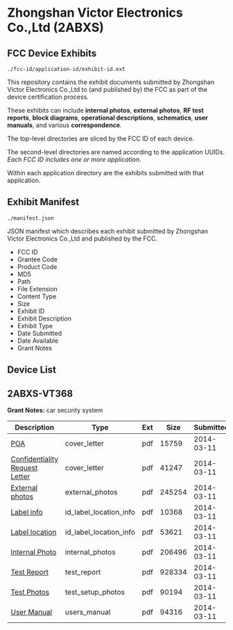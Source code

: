# Zhongshan Victor Electronics Co.,Ltd (2ABXS)
## FCC Device Exhibits

```
./fcc-id/application-id/exhibit-id.ext
```

This repository contains the exhibit documents submitted by Zhongshan Victor Electronics Co.,Ltd to (and published by) the FCC as part of the device certification process.

These exhibits can include **internal photos**, **external photos**, **RF test reports**, **block diagrams**, **operational descriptions**, **schematics**, **user manuals**, and various **correspondence**.

The top-level directories are sliced by the FCC ID of each device.

The second-level directories are named according to the application UUIDs. *Each FCC ID includes one or more application.*

Within each application directory are the exhibits submitted with that application. 

## Exhibit Manifest

```
./manifest.json
```

JSON manifest which describes each exhibit submitted by Zhongshan Victor Electronics Co.,Ltd and published by the FCC.

- FCC ID
- Grantee Code
- Product Code
- MD5
- Path
- File Extension
- Content Type
- Size
- Exhibit ID
- Exhibit Description
- Exhibit Type
- Date Submitted
- Date Available
- Grant Notes

## Device List
## 2ABXS-VT368
**Grant Notes:** car security system

| Description | Type | Ext | Size | Submitted | Available |
| ----------- | ---- | --- | ---- | --------- | --------- |
| [POA](2ABXS-VT368/15d664706897334949293c17089cd568/2211935.pdf) | cover_letter | pdf | 15759 | 2014-03-11 | 2014-03-11 |
| [Confidentiality Request Letter](2ABXS-VT368/15d664706897334949293c17089cd568/2211936.pdf) | cover_letter | pdf | 41247 | 2014-03-11 | 2014-03-11 |
| [External photos](2ABXS-VT368/15d664706897334949293c17089cd568/2211938.pdf) | external_photos | pdf | 245254 | 2014-03-11 | 2014-03-11 |
| [Label info](2ABXS-VT368/15d664706897334949293c17089cd568/2211939.pdf) | id_label_location_info | pdf | 10368 | 2014-03-11 | 2014-03-11 |
| [Label location](2ABXS-VT368/15d664706897334949293c17089cd568/2211941.pdf) | id_label_location_info | pdf | 53621 | 2014-03-11 | 2014-03-11 |
| [Internal Photo](2ABXS-VT368/15d664706897334949293c17089cd568/2211940.pdf) | internal_photos | pdf | 206496 | 2014-03-11 | 2014-03-11 |
| [Test Report](2ABXS-VT368/15d664706897334949293c17089cd568/2211937.pdf) | test_report | pdf | 928334 | 2014-03-11 | 2014-03-11 |
| [Test Photos](2ABXS-VT368/15d664706897334949293c17089cd568/2211942.pdf) | test_setup_photos | pdf | 90194 | 2014-03-11 | 2014-03-11 |
| [User Manual](2ABXS-VT368/15d664706897334949293c17089cd568/2211943.pdf) | users_manual | pdf | 94316 | 2014-03-11 | 2014-03-11 |
